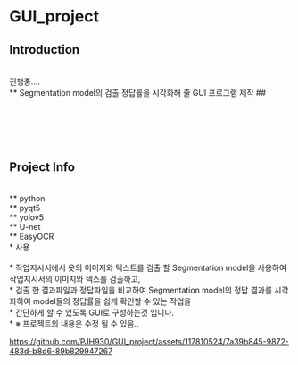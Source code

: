 # GUI_project

## Introduction

</br>
진행중....</br>
** Segmentation model의 검출 정답률을 시각화해 줄 GUI 프로그램 제작 ## </br>

</br></br></br></br>
## Project Info

</br>
** python</br>
** pyqt5</br>
** yolov5</br>
** U-net</br>
** EasyOCR</br>
* 사용
</br>
</br>
* 작업지시서에서 옷의 이미지와 텍스트를 검출 할 Segmentation model을 사용하여 작업지시서의 이미지와 텍스를 검출하고,</br>
* 검출 한 결과파일과 정답파일을 비교하여 Segmentation model의 정답 결과를 시각화하여 model들의 정답률을 쉽게 확인할 수 있는 작업을</br>
* 간단하게 할 수 있도록 GUI로 구성하는것 입니다.</br>
* ※ 프로젝트의 내용은 수정 될 수 있음..</br>

https://github.com/PJH930/GUI_project/assets/117810524/7a39b845-9872-483d-b8d6-89b829947267




</br></br>










